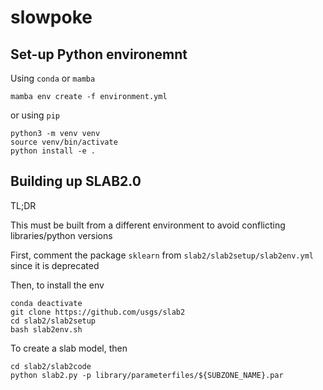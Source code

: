 # slowpoke


## Set-up Python environemnt

Using `conda` or `mamba`
```shell
mamba env create -f environment.yml
```

or using `pip`

```shell
python3 -m venv venv
source venv/bin/activate
python install -e .
```


## Building up SLAB2.0

TL;DR

This must be built from a different environment to avoid conflicting libraries/python versions

First, comment the package `sklearn` from `slab2/slab2setup/slab2env.yml` since it is deprecated

Then, to install the env
```shell
conda deactivate
git clone https://github.com/usgs/slab2
cd slab2/slab2setup
bash slab2env.sh
```
To create a slab model, then
```shell
cd slab2/slab2code
python slab2.py -p library/parameterfiles/${SUBZONE_NAME}.par
```

